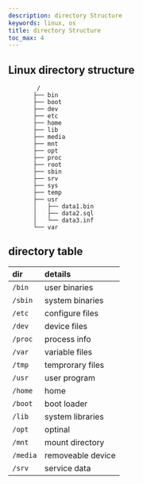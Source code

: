 ```yaml
---
description: directory Structure
keywords: linux, os
title: directory Structure
toc_max: 4
---
```


## Linux directory structure

```tree
        /
       ├── bin
       ├── boot
       ├── dev
       ├── etc
       ├── home
       ├── lib
       ├── media
       ├── mnt
       ├── opt
       ├── proc
       ├── root
       ├── sbin
       ├── srv
       ├── sys
       ├── temp
       ├── usr
       │   ├── data1.bin
       │   ├── data2.sql
       │   └── data3.inf
       └── var
```

## directory table

| dir     | details     |
| :------------- | :------------- |
|`/bin` | user binaries|
|`/sbin` | system binaries|
|`/etc` | configure files|
|`/dev` | device files|
|`/proc` | process info|
|`/var` | variable files|
|`/tmp` | temprorary files|
|`/usr` | user program|
|`/home` | home|
|`/boot` | boot loader|
|`/lib` | system libraries|
|`/opt` | optinal|
|`/mnt` | mount directory|
|`/media` | removeable device|
|`/srv` | service data|
